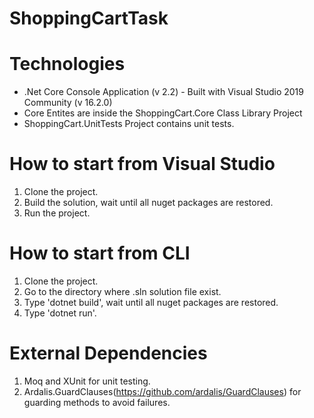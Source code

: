 # ShoppingCartTask

# Technologies
* .Net Core Console Application (v 2.2) - Built with Visual Studio 2019 Community (v 16.2.0)
* Core Entites are inside the ShoppingCart.Core Class Library Project
* ShoppingCart.UnitTests Project contains unit tests.

# How to start from Visual Studio
1) Clone the project.
2) Build the solution, wait until all nuget packages are restored.
3) Run the project.

# How to start from CLI
1) Clone the project.
2) Go to the directory where .sln solution file exist.
3) Type 'dotnet build', wait until all nuget packages are restored.
4) Type 'dotnet run'.

# External Dependencies
1) Moq and XUnit for unit testing.
2) Ardalis.GuardClauses(https://github.com/ardalis/GuardClauses) for guarding methods to avoid failures.

